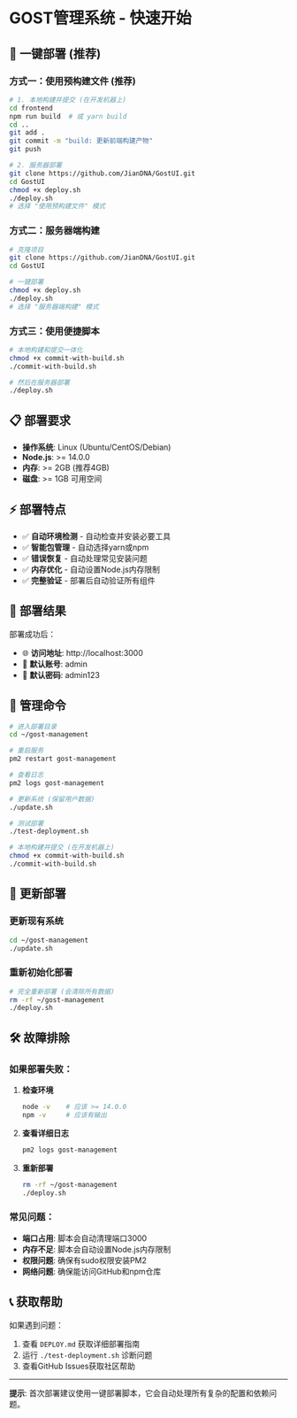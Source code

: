 # GOST管理系统 - 快速开始

## 🚀 一键部署 (推荐)

### 方式一：使用预构建文件 (推荐)
```bash
# 1. 本地构建并提交 (在开发机器上)
cd frontend
npm run build  # 或 yarn build
cd ..
git add .
git commit -m "build: 更新前端构建产物"
git push

# 2. 服务器部署
git clone https://github.com/JianDNA/GostUI.git
cd GostUI
chmod +x deploy.sh
./deploy.sh
# 选择 "使用预构建文件" 模式
```

### 方式二：服务器端构建
```bash
# 克隆项目
git clone https://github.com/JianDNA/GostUI.git
cd GostUI

# 一键部署
chmod +x deploy.sh
./deploy.sh
# 选择 "服务器端构建" 模式
```

### 方式三：使用便捷脚本
```bash
# 本地构建和提交一体化
chmod +x commit-with-build.sh
./commit-with-build.sh

# 然后在服务器部署
./deploy.sh
```

## 📋 部署要求

- **操作系统**: Linux (Ubuntu/CentOS/Debian)
- **Node.js**: >= 14.0.0
- **内存**: >= 2GB (推荐4GB)
- **磁盘**: >= 1GB 可用空间

## ⚡ 部署特点

- ✅ **自动环境检测** - 自动检查并安装必要工具
- ✅ **智能包管理** - 自动选择yarn或npm
- ✅ **错误恢复** - 自动处理常见安装问题
- ✅ **内存优化** - 自动设置Node.js内存限制
- ✅ **完整验证** - 部署后自动验证所有组件

## 🎯 部署结果

部署成功后：
- 🌐 **访问地址**: http://localhost:3000
- 🔐 **默认账号**: admin
- 🔑 **默认密码**: admin123

## 🔧 管理命令

```bash
# 进入部署目录
cd ~/gost-management

# 重启服务
pm2 restart gost-management

# 查看日志
pm2 logs gost-management

# 更新系统 (保留用户数据)
./update.sh

# 测试部署
./test-deployment.sh

# 本地构建并提交 (在开发机器上)
chmod +x commit-with-build.sh
./commit-with-build.sh
```

## 🔄 更新部署

### 更新现有系统
```bash
cd ~/gost-management
./update.sh
```

### 重新初始化部署
```bash
# 完全重新部署 (会清除所有数据)
rm -rf ~/gost-management
./deploy.sh
```

## 🛠️ 故障排除

### 如果部署失败：

1. **检查环境**
   ```bash
   node -v    # 应该 >= 14.0.0
   npm -v     # 应该有输出
   ```

2. **查看详细日志**
   ```bash
   pm2 logs gost-management
   ```

3. **重新部署**
   ```bash
   rm -rf ~/gost-management
   ./deploy.sh
   ```

### 常见问题：

- **端口占用**: 脚本会自动清理端口3000
- **内存不足**: 脚本会自动设置Node.js内存限制
- **权限问题**: 确保有sudo权限安装PM2
- **网络问题**: 确保能访问GitHub和npm仓库

## 📞 获取帮助

如果遇到问题：
1. 查看 `DEPLOY.md` 获取详细部署指南
2. 运行 `./test-deployment.sh` 诊断问题
3. 查看GitHub Issues获取社区帮助

---

**提示**: 首次部署建议使用一键部署脚本，它会自动处理所有复杂的配置和依赖问题。
